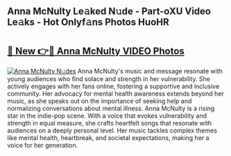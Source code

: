 ## Anna McNulty Le𝚊ked N𝚞de - Part-oXU Video Le𝚊ks - Hot Onlyf𝚊ns Photos HuoHR

# <h2><a href="http://ac48756.deff.icu/?id=Anna+McNulty">🔗 New 👉🔴 Anna McNulty VIDEO Photos</a></h2>

[![Anna McNulty N𝚞des](https://i.imgur.com/rIISA9y.gif)](http://ac48756.deff.icu/?id=Anna+McNulty)
Anna McNulty's music and message resonate with young audiences who find solace and strength in her vulnerability. She actively engages with her fans online, fostering a supportive and inclusive community. Her advocacy for mental health awareness extends beyond her music, as she speaks out on the importance of seeking help and normalizing conversations about mental illness. Anna McNulty is a rising star in the indie-pop scene. With a voice that evokes vulnerability and strength in equal measure, she crafts heartfelt songs that resonate with audiences on a deeply personal level. Her music tackles complex themes like mental health, heartbreak, and societal expectations, making her a voice for her generation.
